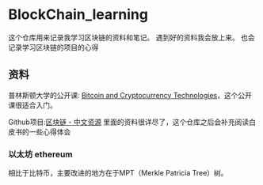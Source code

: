 # BlockChain_learning
这个仓库用来记录我学习区块链的资料和笔记。 遇到好的资料我会放上来。 也会记录学习区块链的项目的心得

## 资料
普林斯顿大学的公开课: [Bitcoin and Cryptocurrency Technologies](https://www.coursera.org/learn/cryptocurrency/home/welcome)，这个公开课很适合入门。

Github项目:[区块链 - 中文资源](https://github.com/LiuBoyu/blockchain)  里面的资料很详尽了，这个仓库之后会补充阅读白皮书的一些心得体会

### 以太坊 ethereum
相比于比特币，主要改进的地方在于MPT（Merkle Patricia Tree）树。
